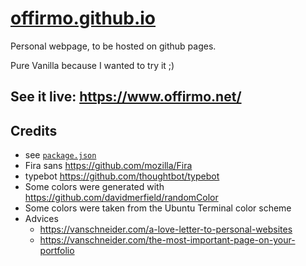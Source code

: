 # [offirmo.github.io](https://offirmo.github.io)

Personal webpage, to be hosted on github pages.

Pure Vanilla because I wanted to try it ;)

## See it live: https://www.offirmo.net/

## Credits
- see [`package.json`](https://github.com/Offirmo/offirmo.github.io/blob/master/package.json)
- Fira sans https://github.com/mozilla/Fira
- typebot https://github.com/thoughtbot/typebot
- Some colors were generated with https://github.com/davidmerfield/randomColor
- Some colors were taken from the Ubuntu Terminal color scheme
- Advices
  - https://vanschneider.com/a-love-letter-to-personal-websites
  - https://vanschneider.com/the-most-important-page-on-your-portfolio
